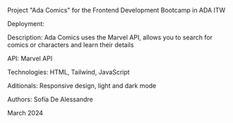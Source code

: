 Project "Ada Comics" for the Frontend Development Bootcamp in ADA ITW

Deployment:

Description: Ada Comics uses the Marvel API, allows you to search for comics or characters and learn their details

API: Marvel API 

Technologies: HTML, Tailwind, JavaScript

Aditionals: Responsive design, light and dark mode 

Authors: Sofía De Alessandre

March 2024

